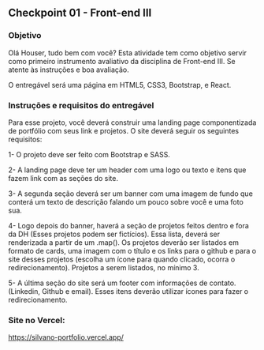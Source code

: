 
## Checkpoint 01 -  Front-end III

### Objetivo

Olá Houser, tudo bem com você? Esta atividade tem como objetivo servir como primeiro instrumento avaliativo da disciplina de Front-end III. Se atente às instruções e boa avaliação. 

O entregável será uma página em HTML5, CSS3, Bootstrap, e React.

### Instruções e requisitos do entregável
	
	
Para esse projeto, você deverá construir uma landing page componentizada de portfólio com seus link e projetos. O site deverá seguir os seguintes requisitos:

1- O projeto deve ser feito com Bootstrap e SASS.
 
2- A landing page deve ter um header com uma logo ou texto e itens que fazem link com as seções do site.

3- A segunda seção deverá ser um banner com uma imagem de fundo que conterá um texto de descrição falando um pouco sobre você e uma foto sua.

4- Logo depois do banner, haverá a seção de projetos feitos dentro e fora da DH (Esses projetos podem ser fictícios). Essa lista, deverá ser renderizada a partir de um .map(). Os projetos deverão ser listados em formato de cards, uma imagem com o título e os links para o github e para o site desses projetos (escolha um ícone para quando clicado, ocorra o redirecionamento). Projetos a serem listados, no mínimo 3.

5- A última seção do site será um footer com informações de contato. (Linkedin, Github e email). Esses itens deverão utilizar ícones para fazer o redirecionamento.

### Site no Vercel:

https://silvano-portfolio.vercel.app/
